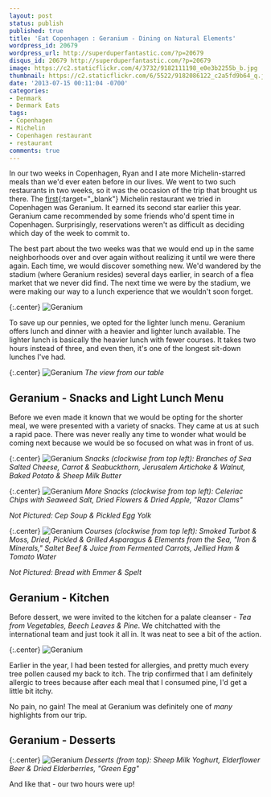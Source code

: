 ```yaml
---
layout: post
status: publish
published: true
title: 'Eat Copenhagen : Geranium - Dining on Natural Elements'
wordpress_id: 20679
wordpress_url: http://superduperfantastic.com/?p=20679
disqus_id: 20679 http://superduperfantastic.com/?p=20679
image: https://c2.staticflickr.com/4/3732/9182111198_e0e3b2255b_b.jpg
thumbnail: https://c2.staticflickr.com/6/5522/9182086122_c2a5fd9b64_q.jpg
date: '2013-07-15 00:11:04 -0700'
categories:
- Denmark
- Denmark Eats
tags:
- Copenhagen
- Michelin
- Copenhagen restaurant
- restaurant
comments: true
---
```

In our two weeks in Copenhagen, Ryan and I ate more Michelin-starred meals than we'd ever eaten before in our lives. We went to two such restaurants in two weeks, so it was the occasion of the trip that brought us there. The [first](http://www.geranium.dk/){:target="_blank"} Michelin restaurant we tried in Copenhagen was Geranium.<!--more--> It earned its second star earlier this year. Geranium came recommended by some friends who'd spent time in Copenhagen. Surprisingly, reservations weren't as difficult as deciding which day of the week to commit to.

The best part about the two weeks was that we would end up in the same neighborhoods over and over again without realizing it until we were there again. Each time, we would discover something new. We'd wandered by the stadium (where Geranium resides) several days earlier, in search of a flea market that we never did find. The next time we were by the stadium, we were making our way to a lunch experience that we wouldn't soon forget.

{:.center}
![Geranium](https://farm6.staticflickr.com/5462/9288598919_908fac1078_b.jpg)

To save up our pennies, we opted for the lighter lunch menu. Geranium offers lunch and dinner with a heavier and lighter lunch available. The lighter lunch is basically the heavier lunch with fewer courses. It takes two hours instead of three, and even then, it's one of the longest sit-down lunches I've had.

{:.center}
![Geranium](https://farm6.staticflickr.com/5491/9182072864_3c9697e35a_b.jpg)
_The view from our table_

## Geranium - Snacks and Light Lunch Menu

Before we even made it known that we would be opting for the shorter meal, we were presented with a variety of snacks. They came at us at such a rapid pace. There was never really any time to wonder what would be coming next because we would be so focused on what was in front of us.

{:.center}
![Geranium](https://farm3.staticflickr.com/2848/9272643421_8f32ba4547_b.jpg)
_Snacks (clockwise from top left): Branches of Sea Salted Cheese, Carrot & Seabuckthorn, Jerusalem Artichoke & Walnut, Baked Potato & Sheep Milk Butter_

{:.center}
![Geranium](https://farm4.staticflickr.com/3784/9275475044_9fc5bb3fb9_b.jpg)
_More Snacks (clockwise from top left): Celeriac Chips with Seaweed Salt, Dried Flowers & Dried Apple, "Razor Clams"_

_Not Pictured: Cep Soup & Pickled Egg Yolk_

{:.center}
![Geranium](https://farm8.staticflickr.com/7303/9275512246_78377c44b2_b.jpg)
_Courses (clockwise from top left): Smoked Turbot & Moss, Dried, Pickled & Grilled Asparagus & Elements from the Sea, "Iron & Minerals," Saltet Beef & Juice from Fermented Carrots, Jellied Ham & Tomato Water_

_Not Pictured: Bread with Emmer & Spelt_

## Geranium - Kitchen

Before dessert, we were invited to the kitchen for a palate cleanser - _Tea from Vegetables, Beech Leaves & Pine_. We chitchatted with the international team and just took it all in. It was neat to see a bit of the action.

{:.center}
![Geranium](https://farm4.staticflickr.com/3696/9291481322_dd206c5915_b.jpg)

Earlier in the year, I had been tested for allergies, and pretty much every tree pollen caused my back to itch. The trip confirmed that I am definitely allergic to trees because after each meal that I consumed pine, I'd get a little bit itchy.

No pain, no gain! The meal at Geranium was definitely one of _many_ highlights from our trip.

## Geranium - Desserts

{:.center}
![Geranium](https://farm6.staticflickr.com/5449/9275541480_2bfd9cd420_b.jpg)
_Desserts (from top): Sheep Milk Yoghurt, Elderflower Beer & Dried Elderberries, "Green Egg"_

And like that - our two hours were up!
